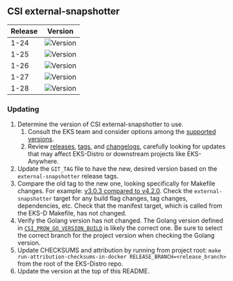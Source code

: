 ## CSI external-snapshotter

| Release | Version                                                      |
|---------|--------------------------------------------------------------|
| 1-24    | ![Version](https://img.shields.io/badge/version-v6.3.3-blue) |
| 1-25    | ![Version](https://img.shields.io/badge/version-v6.3.3-blue) |
| 1-26    | ![Version](https://img.shields.io/badge/version-v6.3.3-blue) |
| 1-27    | ![Version](https://img.shields.io/badge/version-v6.3.3-blue) |
| 1-28    | ![Version](https://img.shields.io/badge/version-v6.3.3-blue) |

### Updating

1. Determine the version of CSI external-snapshotter to use.
   1. Consult the EKS team and consider options among the 
      [supported versions](https://kubernetes-csi.github.io/docs/external-snapshotter.html#supported-versions). 
   2. Review [releases](https://github.com/kubernetes-csi/external-snapshotter/releases),
      [tags](https://github.com/kubernetes-csi/external-snapshotter/tags),
      and [changelogs](https://github.com/kubernetes-csi/external-snapshotter/tree/master/CHANGELOG),
      carefully looking for updates that may affect EKS-Distro or downstream 
      projects like EKS-Anywhere.
2. Update the `GIT_TAG` file to have the new, desired version based on the 
   `external-snapshotter` release tags.
3. Compare the old tag to the new one, looking specifically for Makefile changes.
   For example:
   [v3.0.3 compared to v4.2.0](https://github.com/kubernetes-csi/external-snapshotter/compare/v3.0.3...v4.2.0).
   Check the `external-snapshotter` target for any build flag changes, tag 
   changes, dependencies, etc. Check that the manifest target, which is called
   from the EKS-D Makefile, has not changed.
4. Verify the Golang version has not changed. The Golang version defined in
   [`CSI_PROW_GO_VERSION_BUILD`](https://github.com/kubernetes-csi/external-snapshotter/blob/v6.0.1/release-tools/prow.sh#L89)
   is likely the correct one. Be sure to select the correct branch for the
   project version when checking the Golang version.
5. Update CHECKSUMS and attribution by running from project root:
   `make run-attribution-checksums-in-docker RELEASE_BRANCH=<release_branch>` 
   from the root of the EKS-Distro repo.
6. Update the version at the top of this README.

